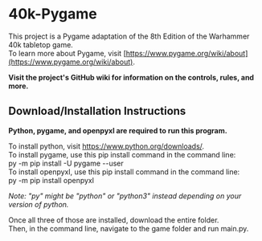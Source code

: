 # 40k-Pygame
This project is a Pygame adaptation of the 8th Edition of the Warhammer 40k tabletop game.  
To learn more about Pygame, visit [https://www.pygame.org/wiki/about](https://www.pygame.org/wiki/about).  

**Visit the project's GitHub wiki for information on the controls, rules, and more.**


## Download/Installation Instructions
**Python, pygame, and openpyxl are required to run this program.**  

To install python, visit https://www.python.org/downloads/.  
To install pygame, use this pip install command in the command line:  
py -m pip install -U pygame --user  
To install openpyxl, use this pip install command in the command line:  
py -m pip install openpyxl  

_Note: "py" might be "python" or "python3" instead depending on your version of python._  

Once all three of those are installed, download the entire folder.  
Then, in the command line, navigate to the game folder and run main.py.  

